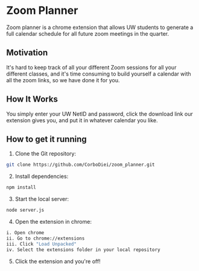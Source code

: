 # Zoom Planner

Zoom planner is a chrome extension that allows UW students to generate a full calendar schedule for all future zoom meetings in the quarter.

## Motivation

It's hard to keep track of all your different Zoom sessions for all your different classes, and it's time consuming to build yourself a calendar with all the zoom links, so we have done it for you.

## How It Works

You simply enter your UW NetID and password, click the download link our extension gives you, and put it in whatever calendar you like.

## How to get it running

1. Clone the Git repository:

```bash
git clone https://github.com/CorboDiei/zoom_planner.git
```

2. Install dependencies:

```bash
npm install
```

3. Start the local server:

```bash
node server.js
```

4. Open the extension in chrome:

```bash
i. Open chrome
ii. Go to chrome://extensions
iii. Click "Load Unpacked"
iv. Select the extensions folder in your local repository
```

5. Click the extension and you're off!
